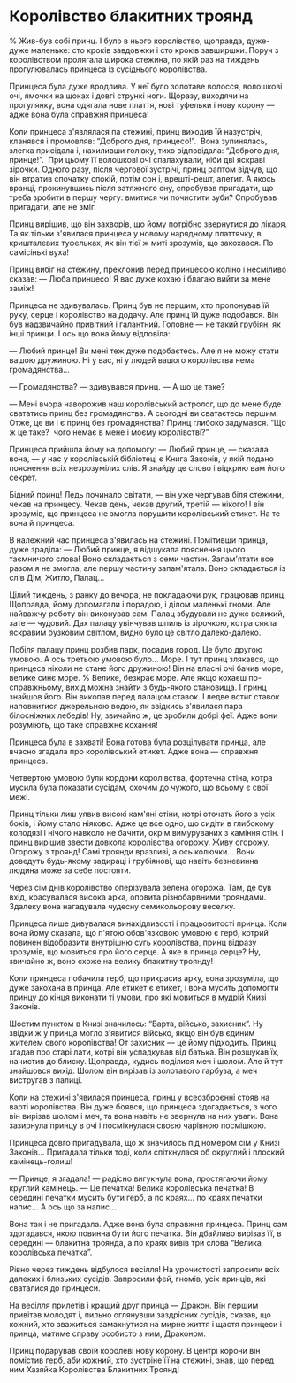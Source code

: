 # Королівство блакитних троянд

% Жив-був собі принц.
І було в нього королівство, щоправда, дуже-дуже маленьке: сто кроків завдовжки і сто кроків завширшки.
Поруч з королівством пролягала широка стежина, по якій раз на тиждень прогулювалась принцеса із сусіднього королівства.

Принцеса була дуже вродлива.
У неї було золотаве волосся, волошкові очі, ямочки на щоках і довгі стрункі ноги.
Щоразу, виходячи на прогулянку, вона одягала нове плаття, нові туфельки і нову корону — адже вона була справжня принцеса!

Коли принцеса з'являлася па стежині, принц виходив їй назустріч, кланявся і промовляв: “Доброго дня, принцесо!”.
 Вона зупинялась, злегка присідала і, нахиливши голівку, тихо відповідала: “Доброго дня, принце!”.
 При цьому її волошкові очі спалахували, ніби дві яскраві зірочки.
Одного разу, після чергової зустрічі, принц раптом відчув, що він втратив спочатку спокій, потім сон і, врешті-решт, апетит.
А якось вранці, прокинувшись після затяжного сну, спробував пригадати, що треба зробити в першу чергу: вмитися чи почистити зуби?
Спробував пригадати, але не зміг.

Принц вирішив, що він захворів, що йому потрібно звернутися до лікаря.
Та як тільки з'явилася принцеса у новому нарядному платтячку, в кришталевих туфельках, як він тієї ж миті зрозумів, що закохався.
По самісінькі вуха!

Принц вибіг на стежину, преклонив перед принцесою коліно і несміливо сказав:
— Люба принцесо!
Я вас дуже кохаю і благаю вийти за мене заміж!

Принцеса не здивувалась.
Принц був не першим, хто пропонував їй руку, серце і королівство на додачу.
Але принц їй дуже подобався.
Він був надзвичайно привітний і галантний.
Головне — не такий грубіян, як інші принци.
І ось що вона йому відповіла:

— Любий принце!
Ви мені теж дуже подобаєтесь.
Але я не можу стати вашою дружиною.
Ні у вас, ні у людей вашого королівства нема громадянства...

— Громадянства?
— здивувався принц.
— А що це таке?

— Мені вчора наворожив наш королівський астролог, що до мене буде свататись принц без громадянства.
А сьогодні ви сватаєтесь першим.
Отже, це ви і є принц без громадянства?
Принц глибоко задумався.
“Що ж це таке?
 чого немає в мене і моєму королівстві?”

Принцеса прийшла йому на допомогу:
— Любий принце, — сказала вона, — у нас у королівській бібліотеці є Книга Законів, у якій подано пояснення всіх незрозумілих слів.
Я знайду це слово і відкрию вам його секрет.

Бідний принц!
Ледь починало світати, — він уже чергував біля стежини, чекав на принцесу.
Чекав день, чекав другий, третій — нікого!
І він зрозумів, що принцеса не змогла порушити королівський етикет.
На те вона й принцеса.

В належний час принцеса з'явилась на стежині.
Помітивши принца, дуже зраділа:
— Любий принце, я відшукала пояснення цього таємничого слова!
Воно складається з семи частин.
Запам'ятати все разом я не змогла, але першу частину запам'ятала.
Воно складається із слів Дім, Житло, Палац...

Цілий тиждень, з ранку до вечора, не покладаючи рук, працював принц.
Щоправда, йому допомагали і порадою, і ділом маленькі гноми.
Але найважчу роботу він виконував сам.
Палац збудували не дуже великий, зате — чудовий.
Дах палацу увінчував шпиль із зірочкою, котра сяяла яскравим бузковим світлом, видно було це світло далеко-далеко.

Побіля палацу принц розбив парк, посадив город.
Це було другою умовою.
А ось третьою умовою було... Море.
І тут принц злякався, що принцеса ніколи не стане його дружиною!
Він на власні очі бачив море, велике синє море.
% Велике, безкрає море.
Але якщо кохаєш по-справжньому, вихід можна знайти з будь-якого становища.
І принц знайшов його.
Він викопав перед палацом ставок.
І ледве встиг ставок наповнитися джерельною водою, як звідкись з'явилася пара білосніжних лебедів!
Ну, звичайно ж, це зробили добрі феї.
Адже вони розуміють, що таке справжнє кохання!

Принцеса була в захваті!
Вона готова була розцілувати принца, але вчасно згадала про королівський етикет.
Адже вона — справжня принцеса.

Четвертою умовою були кордони королівства, фортечна стіна, котра мусила була показати сусідам, охочим до чужого, що всьому є свої межі.

Принц тільки лиш уявив високі кам'яні стіни, котрі оточать його з усіх боків, і йому стало ніяково.
Адже це все одно, що сидіти в глибокому колодязі і нічого навколо не бачити, окрім вимуруваних з каміння стін.
І принц вирішив звести довкола королівства огорожу.
Живу огорожу.
Огорожу з троянд!
Самі троянди вразливі, а ось колючки...
Вони доведуть будь-якому задираці і грубіянові, що навіть безневинна людина може за себе постояти.

Через сім днів королівство оперізувала зелена огорожа.
Там, де був вхід, красувалася висока арка, оповита різнобарвними трояндами.
Здалеку вона нагадувала чудесну семикольорову веселку.

Принцеса лише дивувалася винахідливості і працьовитості принца.
Коли вона йому сказала, що п'ятою обов'язковою умовою є герб, котрий повинен відобразити внутрішню сугь королівства, принц відразу зрозумів, що мовиться про його серце.
А яке в принца серце?
Ну, звичайно ж, воно схоже на велику блакитну троянду!

Коли принцеса побачила герб, що прикрасив арку, вона зрозуміла, що дуже закохана в принца.
Але етикет є етикет, і вона мусить допомогти принцу до кінця виконати ті умови, про які мовиться в мудрій Книзі Законів.

Шостим пунктом в Книзі значилось: “Варта, військо, захисник”.
Ну звідки ж у принца могло з'явитися військо, якщо він був єдиним жителем свого королівства!
От захисник — це йому підходить.
Принц згадав про старі лати, котрі він успадкував від батька.
Він розшукав їх, начистив до блиску.
Щоправда, кудись поділися меч і шолом.
Але й тут знайшовся вихід.
Шолом він вирізав із золотавого гарбуза, а меч вистругав з палиці.

Коли на стежині з'явилася принцеса, принц у всеозброєнні стояв на варті королівства.
Він дуже боявся, що принцеса здогадається, з чого він вирізав шолом і меч, та вона навіть не звернула на них уваги.
Вона зазирнула принцу в очі і посміхнулася своєю чарівною посмішкою.

Принцеса довго пригадувала, що ж значилось під номером сім у Книзі Законів...
Пригадала тільки тоді, коли спіткнулася об округлий і плоский камінець-голиш!

— Принце, я згадала!
— радісно вигукнула вона, простягаючи йому круглий камінець.
— Це печатка!
Велика королівська печатка!
В середині печатки мусить бути герб, а по краях... по краях печатки напис...
А ось що за напис...

Вона так і не пригадала.
Адже вона була справжня принцеса.
Принц сам здогадався, якою повинна бути його печатка.
Він дбайливо вирізав її, в середині — блакитна троянда, а по краях вивів три слова “Велика королівська печатка”.

Рівно через тиждень відбулося весілля!
На урочистості запросили всіх далеких і близьких сусідів.
Запросили фей, гномів, усіх принців, які сваталися до принцеси.

На весілля прилетів і кращий друг принца — Дракон.
Він першим привітав молодят і, пильно оглянувши заздрісних сусідів, сказав, що кожний, хто зважиться замахнутися на мирне життя і щастя принцеси і принца, матиме справу особисто з ним, Драконом.

Принц подарував своїй королеві нову корону.
В центрі корони він помістив герб, аби кожний, хто зустріне її на стежині, знав, що перед ним Хазяйка Королівства Блакитних Троянд!
